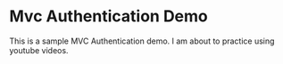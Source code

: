 # Mvc Authentication Demo

This is a sample MVC Authentication demo. I am about to practice using youtube videos.
